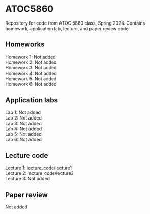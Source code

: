 # ATOC5860
Repository for code from ATOC 5860 class, Spring 2024. Contains homework, application lab, lecture, and paper review code.

## Homeworks
Homework 1: Not added  
Homework 2: Not added  
Homework 3: Not added  
Homework 4: Not added  
Homework 5: Not added  
Homework 6: Not added  

## Application labs
Lab 1: Not added  
Lab 2: Not added  
Lab 3: Not added  
Lab 4: Not added  
Lab 5: Not added  
Lab 6: Not added  

## Lecture code
Lecture 1: lecture_code/lecture1  
Lecture 2: lecture_code/lecture2  
Lecture 3: Not added  

## Paper review
Not added
